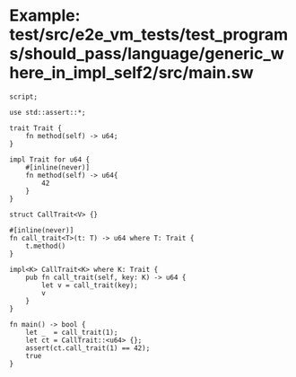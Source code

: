 # Example: test/src/e2e_vm_tests/test_programs/should_pass/language/generic_where_in_impl_self2/src/main.sw

```sway
script;

use std::assert::*;

trait Trait {
    fn method(self) -> u64;
}

impl Trait for u64 {
    #[inline(never)]
    fn method(self) -> u64{
        42
    }
}

struct CallTrait<V> {}

#[inline(never)]
fn call_trait<T>(t: T) -> u64 where T: Trait {
    t.method()
}

impl<K> CallTrait<K> where K: Trait {
    pub fn call_trait(self, key: K) -> u64 {
        let v = call_trait(key);
        v
    }
}

fn main() -> bool {
    let _  = call_trait(1);
    let ct = CallTrait::<u64> {};
    assert(ct.call_trait(1) == 42);
    true
}

```
